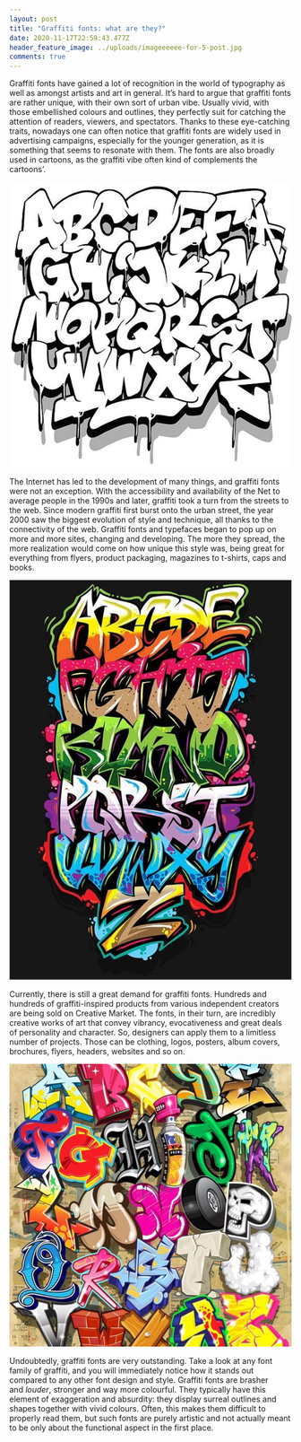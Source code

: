 ```yaml
---
layout: post
title: "Graffiti fonts: what are they?"
date: 2020-11-17T22:59:43.477Z
header_feature_image: ../uploads/imageeeeee-for-5-post.jpg
comments: true
---
```

Graffiti fonts have gained a lot of recognition in the world of typography as well as amongst artists and art in general. It’s hard to argue that graffiti fonts are rather unique, with their own sort of urban vibe. Usually vivid, with those embellished colours and outlines, they perfectly suit for catching the attention of readers, viewers, and spectators. Thanks to these eye-catching traits, nowadays one can often notice that graffiti fonts are widely used in advertising campaigns, especially for the younger generation, as it is something that seems to resonate with them. The fonts are also broadly used in cartoons, as the graffiti vibe often kind of complements the cartoons’.

![](../uploads/letters.jpg)

The Internet has led to the development of many things, and graffiti fonts were not an exception. With the accessibility and availability of the Net to average people in the 1990s and later, graffiti took a turn from the streets to the web. Since modern graffiti first burst onto the urban street, the year 2000 saw the biggest evolution of style and technique, all thanks to the connectivity of the web. Graffiti fonts and typefaces began to pop up on more and more sites, changing and developing. The more they spread, the more realization would come on how unique this style was, being great for everything from flyers, product packaging, magazines to t-shirts, caps and books. 

![](../uploads/letters-3.jpg)

Currently, there is still a great demand for graffiti fonts. Hundreds and hundreds of graffiti-inspired products from various independent creators are being sold on Creative Market. The fonts, in their turn, are incredibly creative works of art that convey vibrancy, evocativeness and great deals of personality and character. So, designers can apply them to a limitless number of projects. Those can be clothing, logos, posters, album covers, brochures, flyers, headers, websites and so on. 

![](../uploads/letters4.jpg)

Undoubtedly, graffiti fonts are very outstanding. Take a look at any font family of graffiti, and you will immediately notice how it stands out compared to any other font design and style. Graffiti fonts are brasher and *louder*, stronger and way more colourful. They typically have this element of exaggeration and absurdity: they display surreal outlines and shapes together with vivid colours. Often, this makes them difficult to properly read them, but such fonts are purely artistic and not actually meant to be only about the functional aspect in the first place.